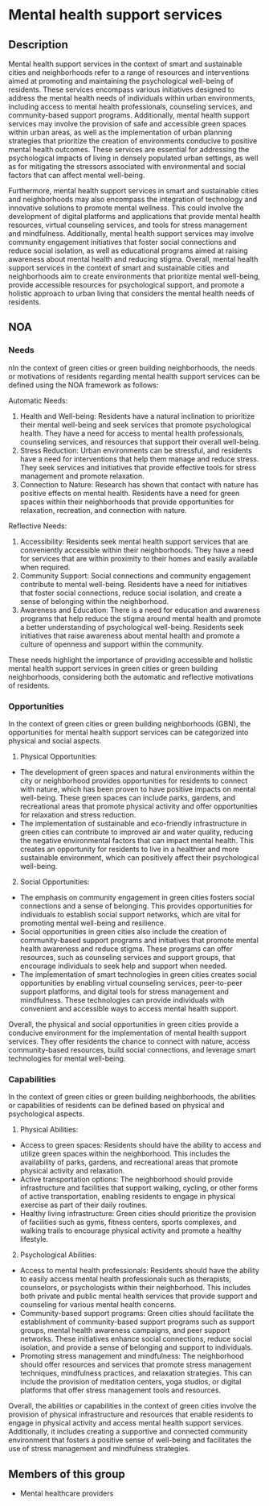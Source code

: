 # Mental health support services

## Description

Mental health support services in the context of smart and sustainable cities and neighborhoods refer to a range of resources and interventions aimed at promoting and maintaining the psychological well-being of residents. These services encompass various initiatives designed to address the mental health needs of individuals within urban environments, including access to mental health professionals, counseling services, and community-based support programs. Additionally, mental health support services may involve the provision of safe and accessible green spaces within urban areas, as well as the implementation of urban planning strategies that prioritize the creation of environments conducive to positive mental health outcomes. These services are essential for addressing the psychological impacts of living in densely populated urban settings, as well as for mitigating the stressors associated with environmental and social factors that can affect mental well-being.

Furthermore, mental health support services in smart and sustainable cities and neighborhoods may also encompass the integration of technology and innovative solutions to promote mental wellness. This could involve the development of digital platforms and applications that provide mental health resources, virtual counseling services, and tools for stress management and mindfulness. Additionally, mental health support services may involve community engagement initiatives that foster social connections and reduce social isolation, as well as educational programs aimed at raising awareness about mental health and reducing stigma. Overall, mental health support services in the context of smart and sustainable cities and neighborhoods aim to create environments that prioritize mental well-being, provide accessible resources for psychological support, and promote a holistic approach to urban living that considers the mental health needs of residents.

## NOA

### Needs

nIn the context of green cities or green building neighborhoods, the needs or motivations of residents regarding mental health support services can be defined using the NOA framework as follows:

Automatic Needs:
1. Health and Well-being: Residents have a natural inclination to prioritize their mental well-being and seek services that promote psychological health. They have a need for access to mental health professionals, counseling services, and resources that support their overall well-being.
2. Stress Reduction: Urban environments can be stressful, and residents have a need for interventions that help them manage and reduce stress. They seek services and initiatives that provide effective tools for stress management and promote relaxation.
3. Connection to Nature: Research has shown that contact with nature has positive effects on mental health. Residents have a need for green spaces within their neighborhoods that provide opportunities for relaxation, recreation, and connection with nature.

Reflective Needs:
1. Accessibility: Residents seek mental health support services that are conveniently accessible within their neighborhoods. They have a need for services that are within proximity to their homes and easily available when required.
2. Community Support: Social connections and community engagement contribute to mental well-being. Residents have a need for initiatives that foster social connections, reduce social isolation, and create a sense of belonging within the neighborhood.
3. Awareness and Education: There is a need for education and awareness programs that help reduce the stigma around mental health and promote a better understanding of psychological well-being. Residents seek initiatives that raise awareness about mental health and promote a culture of openness and support within the community.

These needs highlight the importance of providing accessible and holistic mental health support services in green cities or green building neighborhoods, considering both the automatic and reflective motivations of residents.

### Opportunities

In the context of green cities or green building neighborhoods (GBN), the opportunities for mental health support services can be categorized into physical and social aspects.

1. Physical Opportunities:
- The development of green spaces and natural environments within the city or neighborhood provides opportunities for residents to connect with nature, which has been proven to have positive impacts on mental well-being. These green spaces can include parks, gardens, and recreational areas that promote physical activity and offer opportunities for relaxation and stress reduction.
- The implementation of sustainable and eco-friendly infrastructure in green cities can contribute to improved air and water quality, reducing the negative environmental factors that can impact mental health. This creates an opportunity for residents to live in a healthier and more sustainable environment, which can positively affect their psychological well-being.

2. Social Opportunities:
- The emphasis on community engagement in green cities fosters social connections and a sense of belonging. This provides opportunities for individuals to establish social support networks, which are vital for promoting mental well-being and resilience.
- Social opportunities in green cities also include the creation of community-based support programs and initiatives that promote mental health awareness and reduce stigma. These programs can offer resources, such as counseling services and support groups, that encourage individuals to seek help and support when needed.
- The implementation of smart technologies in green cities creates social opportunities by enabling virtual counseling services, peer-to-peer support platforms, and digital tools for stress management and mindfulness. These technologies can provide individuals with convenient and accessible ways to access mental health support.

Overall, the physical and social opportunities in green cities provide a conducive environment for the implementation of mental health support services. They offer residents the chance to connect with nature, access community-based resources, build social connections, and leverage smart technologies for mental well-being.

### Capabilities

In the context of green cities or green building neighborhoods, the abilities or capabilities of residents can be defined based on physical and psychological aspects. 

1. Physical Abilities: 
- Access to green spaces: Residents should have the ability to access and utilize green spaces within the neighborhood. This includes the availability of parks, gardens, and recreational areas that promote physical activity and relaxation.
- Active transportation options: The neighborhood should provide infrastructure and facilities that support walking, cycling, or other forms of active transportation, enabling residents to engage in physical exercise as part of their daily routines.
- Healthy living infrastructure: Green cities should prioritize the provision of facilities such as gyms, fitness centers, sports complexes, and walking trails to encourage physical activity and promote a healthy lifestyle.

2. Psychological Abilities: 
- Access to mental health professionals: Residents should have the ability to easily access mental health professionals such as therapists, counselors, or psychologists within their neighborhood. This includes both private and public mental health services that provide support and counseling for various mental health concerns.
- Community-based support programs: Green cities should facilitate the establishment of community-based support programs such as support groups, mental health awareness campaigns, and peer support networks. These initiatives enhance social connections, reduce social isolation, and provide a sense of belonging and support to individuals.
- Promoting stress management and mindfulness: The neighborhood should offer resources and services that promote stress management techniques, mindfulness practices, and relaxation strategies. This can include the provision of meditation centers, yoga studios, or digital platforms that offer stress management tools and resources.

Overall, the abilities or capabilities in the context of green cities involve the provision of physical infrastructure and resources that enable residents to engage in physical activity and access mental health support services. Additionally, it includes creating a supportive and connected community environment that fosters a positive sense of well-being and facilitates the use of stress management and mindfulness strategies.

## Members of this group

* Mental healthcare providers